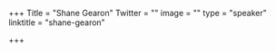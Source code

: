 +++
Title = "Shane Gearon"
Twitter = ""
image = ""
type = "speaker"
linktitle = "shane-gearon"

+++


